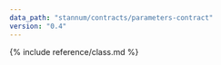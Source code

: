 ```yaml
---
data_path: "stannum/contracts/parameters-contract"
version: "0.4"
---
```


{% include reference/class.md %}
